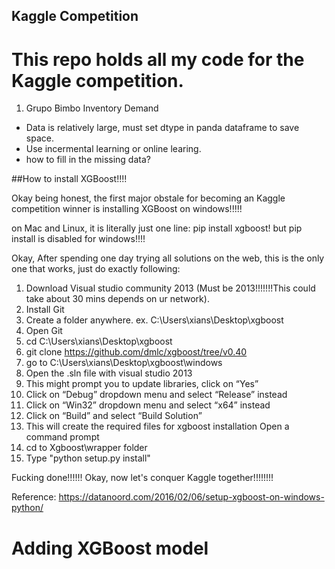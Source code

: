 ## Kaggle Competition

# This repo holds all my code for the Kaggle competition.

1. Grupo Bimbo Inventory Demand
  - Data is relatively large, must set dtype in panda dataframe to save space.
  - Use incermental learning or online learing.
  - how to fill in the missing data?
  

##How to install XGBoost!!!!

Okay being honest, the first major obstale for becoming an Kaggle competition winner is installing XGBoost on windows!!!!!

on Mac and Linux, it is literally just one line: pip install xgboost! but pip install is disabled for windows!!!!

Okay, After spending one day trying all solutions on the web, this is the only one that works, just do exactly following:

1. Download Visual studio community 2013 (Must be 2013!!!!!!!This could take about 30 mins depends on ur network).
2. Install Git
3. Create a folder anywhere. ex. C:\Users\xians\Desktop\xgboost
4. Open Git
5. cd C:\Users\xians\Desktop\xgboost
6. git clone https://github.com/dmlc/xgboost/tree/v0.40 
7. go to C:\Users\xians\Desktop\xgboost\windows
8. Open the .sln file with visual studio 2013
9. This might prompt you to update libraries, click on “Yes”
10. Click on “Debug” dropdown menu and select “Release” instead
11. Click on “Win32” dropdown menu and select “x64” instead
12. Click on “Build” and select “Build Solution”
13. This will create the required files for xgboost installation
Open a command prompt
14. cd to Xgboost\wrapper folder
15. Type "python setup.py install"

Fucking done!!!!!! Okay, now let's conquer Kaggle together!!!!!!!!

Reference: https://datanoord.com/2016/02/06/setup-xgboost-on-windows-python/

# Adding XGBoost model
